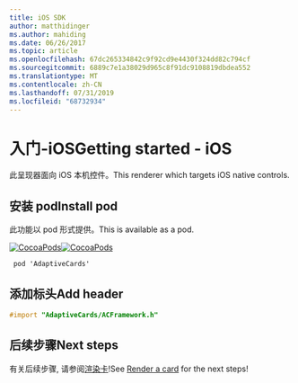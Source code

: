 ```yaml
---
title: iOS SDK
author: matthidinger
ms.author: mahiding
ms.date: 06/26/2017
ms.topic: article
ms.openlocfilehash: 67dc265334842c9f92cd9e4430f324dd82c794cf
ms.sourcegitcommit: 6889c7e1a38029d965c8f91dc9108819dbdea552
ms.translationtype: MT
ms.contentlocale: zh-CN
ms.lasthandoff: 07/31/2019
ms.locfileid: "68732934"
---
```

# <a name="getting-started---ios"></a><span data-ttu-id="90b35-102">入门-iOS</span><span class="sxs-lookup"><span data-stu-id="90b35-102">Getting started - iOS</span></span>

<span data-ttu-id="90b35-103">此呈现器面向 iOS 本机控件。</span><span class="sxs-lookup"><span data-stu-id="90b35-103">This renderer which targets iOS native controls.</span></span>

## <a name="install-pod"></a><span data-ttu-id="90b35-104">安装 pod</span><span class="sxs-lookup"><span data-stu-id="90b35-104">Install pod</span></span>

<span data-ttu-id="90b35-105">此功能以 pod 形式提供。</span><span class="sxs-lookup"><span data-stu-id="90b35-105">This is available as a pod.</span></span>

<span data-ttu-id="90b35-106">[![CocoaPods](https://img.shields.io/cocoapods/v/AdaptiveCards.svg)](https://cocoapods.org/pods/AdaptiveCards)</span><span class="sxs-lookup"><span data-stu-id="90b35-106">[![CocoaPods](https://img.shields.io/cocoapods/v/AdaptiveCards.svg)](https://cocoapods.org/pods/AdaptiveCards)</span></span>

```console
 pod 'AdaptiveCards'
```

## <a name="add-header"></a><span data-ttu-id="90b35-107">添加标头</span><span class="sxs-lookup"><span data-stu-id="90b35-107">Add header</span></span>

```objective-c
#import "AdaptiveCards/ACFramework.h"
```

## <a name="next-steps"></a><span data-ttu-id="90b35-108">后续步骤</span><span class="sxs-lookup"><span data-stu-id="90b35-108">Next steps</span></span>

<span data-ttu-id="90b35-109">有关后续步骤, 请参阅[渲染卡](render-a-card.md)!</span><span class="sxs-lookup"><span data-stu-id="90b35-109">See [Render a card](render-a-card.md) for the next steps!</span></span>